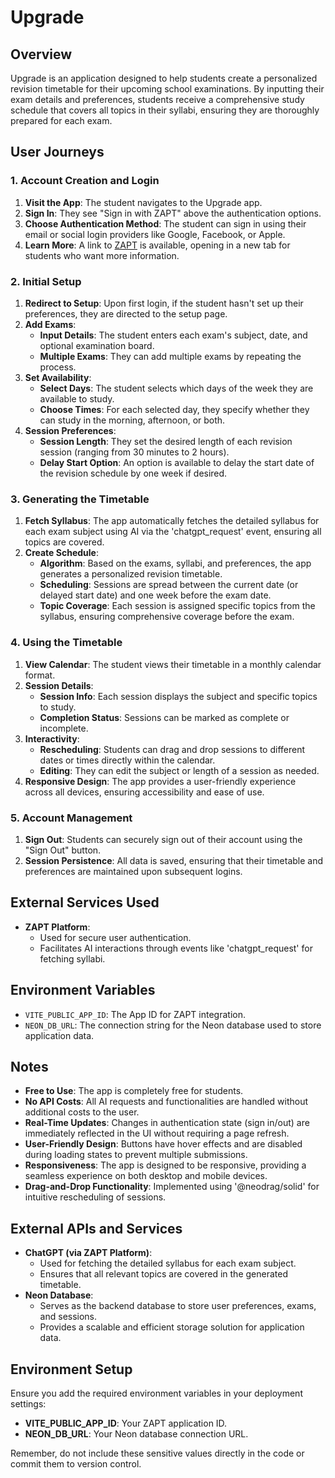 # Upgrade

## Overview

Upgrade is an application designed to help students create a personalized revision timetable for their upcoming school examinations. By inputting their exam details and preferences, students receive a comprehensive study schedule that covers all topics in their syllabi, ensuring they are thoroughly prepared for each exam.

## User Journeys

### 1. Account Creation and Login

1. **Visit the App**: The student navigates to the Upgrade app.
2. **Sign In**: They see "Sign in with ZAPT" above the authentication options.
3. **Choose Authentication Method**: The student can sign in using their email or social login providers like Google, Facebook, or Apple.
4. **Learn More**: A link to [ZAPT](https://www.zapt.ai) is available, opening in a new tab for students who want more information.

### 2. Initial Setup

1. **Redirect to Setup**: Upon first login, if the student hasn't set up their preferences, they are directed to the setup page.
2. **Add Exams**:
   - **Input Details**: The student enters each exam's subject, date, and optional examination board.
   - **Multiple Exams**: They can add multiple exams by repeating the process.
3. **Set Availability**:
   - **Select Days**: The student selects which days of the week they are available to study.
   - **Choose Times**: For each selected day, they specify whether they can study in the morning, afternoon, or both.
4. **Session Preferences**:
   - **Session Length**: They set the desired length of each revision session (ranging from 30 minutes to 2 hours).
   - **Delay Start Option**: An option is available to delay the start date of the revision schedule by one week if desired.

### 3. Generating the Timetable

1. **Fetch Syllabus**: The app automatically fetches the detailed syllabus for each exam subject using AI via the 'chatgpt_request' event, ensuring all topics are covered.
2. **Create Schedule**:
   - **Algorithm**: Based on the exams, syllabi, and preferences, the app generates a personalized revision timetable.
   - **Scheduling**: Sessions are spread between the current date (or delayed start date) and one week before the exam date.
   - **Topic Coverage**: Each session is assigned specific topics from the syllabus, ensuring comprehensive coverage before the exam.

### 4. Using the Timetable

1. **View Calendar**: The student views their timetable in a monthly calendar format.
2. **Session Details**:
   - **Session Info**: Each session displays the subject and specific topics to study.
   - **Completion Status**: Sessions can be marked as complete or incomplete.
3. **Interactivity**:
   - **Rescheduling**: Students can drag and drop sessions to different dates or times directly within the calendar.
   - **Editing**: They can edit the subject or length of a session as needed.
4. **Responsive Design**: The app provides a user-friendly experience across all devices, ensuring accessibility and ease of use.

### 5. Account Management

1. **Sign Out**: Students can securely sign out of their account using the "Sign Out" button.
2. **Session Persistence**: All data is saved, ensuring that their timetable and preferences are maintained upon subsequent logins.

## External Services Used

- **ZAPT Platform**:
  - Used for secure user authentication.
  - Facilitates AI interactions through events like 'chatgpt_request' for fetching syllabi.

## Environment Variables

- `VITE_PUBLIC_APP_ID`: The App ID for ZAPT integration.
- `NEON_DB_URL`: The connection string for the Neon database used to store application data.

## Notes

- **Free to Use**: The app is completely free for students.
- **No API Costs**: All AI requests and functionalities are handled without additional costs to the user.
- **Real-Time Updates**: Changes in authentication state (sign in/out) are immediately reflected in the UI without requiring a page refresh.
- **User-Friendly Design**: Buttons have hover effects and are disabled during loading states to prevent multiple submissions.
- **Responsiveness**: The app is designed to be responsive, providing a seamless experience on both desktop and mobile devices.
- **Drag-and-Drop Functionality**: Implemented using '@neodrag/solid' for intuitive rescheduling of sessions.

## External APIs and Services

- **ChatGPT (via ZAPT Platform)**:
  - Used for fetching the detailed syllabus for each exam subject.
  - Ensures that all relevant topics are covered in the generated timetable.
- **Neon Database**:
  - Serves as the backend database to store user preferences, exams, and sessions.
  - Provides a scalable and efficient storage solution for application data.

## Environment Setup

Ensure you add the required environment variables in your deployment settings:

- **VITE_PUBLIC_APP_ID**: Your ZAPT application ID.
- **NEON_DB_URL**: Your Neon database connection URL.

Remember, do not include these sensitive values directly in the code or commit them to version control.